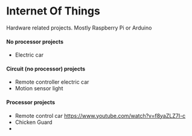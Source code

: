 # Internet Of Things

Hardware related projects. Mostly Raspberry Pi or Arduino

#### No processor projects

* Electric car

#### Circuit \(no processor\) projects

* Remote controller electric car
* Motion sensor light

#### Processor projects

* Remote control car https://www.youtube.com/watch?v=f8yaZLZ7I-c
* Chicken Guard
* 


